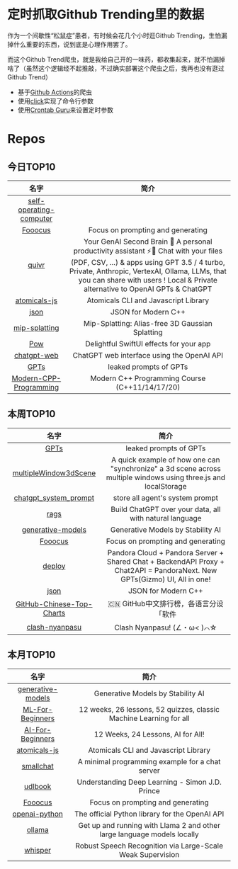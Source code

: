 # 定时抓取Github Trending里的数据

作为一个间歇性“松鼠症”患者，有时候会花几个小时逛Github Trending，生怕漏掉什么重要的东西，说到底是心理作用罢了。

而这个Github Trend爬虫，就是我给自己开的一味药，都收集起来，就不怕漏掉啥了（虽然这个逻辑经不起推敲，不过确实部署这个爬虫之后，我再也没有逛过Github Trend）

* 基于[Github Actions](https://docs.github.com/en/actions)的爬虫
* 使用[click](https://github.com/pallets/click)实现了命令行参数
* 使用[Crontab Guru](https://crontab.guru/)来设置定时参数

# Repos
## 今日TOP10 
<!-- START OF DAILY_TOP10_REPOS -->
| 名字 | 简介 |
| :----: | :----: |
| [self-operating-computer](https://github.com/OthersideAI/self-operating-computer) |  |
| [Fooocus](https://github.com/lllyasviel/Fooocus) | Focus on prompting and generating |
| [quivr](https://github.com/StanGirard/quivr) | Your GenAI Second Brain 🧠 A personal productivity assistant ⚡️🤖 Chat with your files (PDF, CSV, ...) & apps using GPT 3.5 / 4 turbo, Private, Anthropic, VertexAI, Ollama, LLMs, that you can share with users ! Local & Private alternative to OpenAI GPTs & ChatGPT |
| [atomicals-js](https://github.com/atomicals/atomicals-js) | Atomicals CLI and Javascript Library |
| [json](https://github.com/nlohmann/json) | JSON for Modern C++ |
| [mip-splatting](https://github.com/autonomousvision/mip-splatting) | Mip-Splatting: Alias-free 3D Gaussian Splatting |
| [Pow](https://github.com/EmergeTools/Pow) | Delightful SwiftUI effects for your app |
| [chatgpt-web](https://github.com/Niek/chatgpt-web) | ChatGPT web interface using the OpenAI API |
| [GPTs](https://github.com/linexjlin/GPTs) | leaked prompts of GPTs |
| [Modern-CPP-Programming](https://github.com/federico-busato/Modern-CPP-Programming) | Modern C++ Programming Course (C++11/14/17/20) |
<!-- END OF DAILY_TOP10_REPOS -->

## 本周TOP10
<!-- START OF WEEKLY_TOP10_REPOS -->
| 名字 | 简介 |
| :----: | :----: |
| [GPTs](https://github.com/linexjlin/GPTs) | leaked prompts of GPTs |
| [multipleWindow3dScene](https://github.com/bgstaal/multipleWindow3dScene) | A quick example of how one can "synchronize" a 3d scene across multiple windows using three.js and localStorage |
| [chatgpt_system_prompt](https://github.com/LouisShark/chatgpt_system_prompt) | store all agent's system prompt |
| [rags](https://github.com/run-llama/rags) | Build ChatGPT over your data, all with natural language |
| [generative-models](https://github.com/Stability-AI/generative-models) | Generative Models by Stability AI |
| [Fooocus](https://github.com/lllyasviel/Fooocus) | Focus on prompting and generating |
| [deploy](https://github.com/pandora-next/deploy) | Pandora Cloud + Pandora Server + Shared Chat + BackendAPI Proxy + Chat2API = PandoraNext. New GPTs(Gizmo) UI, All in one! |
| [json](https://github.com/nlohmann/json) | JSON for Modern C++ |
| [GitHub-Chinese-Top-Charts](https://github.com/GrowingGit/GitHub-Chinese-Top-Charts) | 🇨🇳 GitHub中文排行榜，各语言分设「软件 | 资料」榜单，精准定位中文好项目。各取所需，高效学习。 |
| [clash-nyanpasu](https://github.com/keiko233/clash-nyanpasu) | Clash Nyanpasu! (∠・ω< )⌒☆​ |
<!-- END OF WEEKLY_TOP10_REPOS -->

## 本月TOP10
<!-- START OF MONTHLY_TOP10_REPOS -->
| 名字 | 简介 |
| :----: | :----: |
| [generative-models](https://github.com/Stability-AI/generative-models) | Generative Models by Stability AI |
| [ML-For-Beginners](https://github.com/microsoft/ML-For-Beginners) | 12 weeks, 26 lessons, 52 quizzes, classic Machine Learning for all |
| [AI-For-Beginners](https://github.com/microsoft/AI-For-Beginners) | 12 Weeks, 24 Lessons, AI for All! |
| [atomicals-js](https://github.com/atomicals/atomicals-js) | Atomicals CLI and Javascript Library |
| [smallchat](https://github.com/antirez/smallchat) | A minimal programming example for a chat server |
| [udlbook](https://github.com/udlbook/udlbook) | Understanding Deep Learning - Simon J.D. Prince |
| [Fooocus](https://github.com/lllyasviel/Fooocus) | Focus on prompting and generating |
| [openai-python](https://github.com/openai/openai-python) | The official Python library for the OpenAI API |
| [ollama](https://github.com/jmorganca/ollama) | Get up and running with Llama 2 and other large language models locally |
| [whisper](https://github.com/openai/whisper) | Robust Speech Recognition via Large-Scale Weak Supervision |
<!-- END OF MONTHLY_TOP10_REPOS -->
